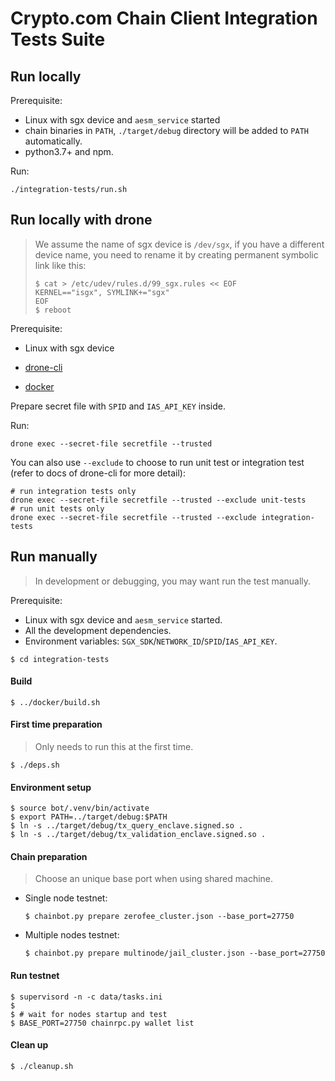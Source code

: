 # Crypto.com Chain Client Integration Tests Suite

## Run locally

Prerequisite:

* Linux with sgx device and `aesm_service` started
* chain binaries in `PATH`, `./target/debug` directory will be added to `PATH` automatically.
* python3.7+ and npm.

Run:

```shell
./integration-tests/run.sh
```

## Run locally with drone

> We assume the name of sgx device is `/dev/sgx`, if you have a different device name, you need to rename it by creating permanent symbolic link like this:
>
> ```shell
> $ cat > /etc/udev/rules.d/99_sgx.rules << EOF
> KERNEL=="isgx", SYMLINK+="sgx"
> EOF
> $ reboot
> ```

Prerequisite:

* Linux with sgx device

* [drone-cli](https://docs.drone.io/cli/install/)

- [docker](https://www.docker.com/get-started)

Prepare secret file with `SPID` and `IAS_API_KEY` inside.

Run:

```shell
drone exec --secret-file secretfile --trusted
```

You can also use `--exclude` to choose to run unit test or integration test (refer to docs of drone-cli for more detail):

```shell
# run integration tests only
drone exec --secret-file secretfile --trusted --exclude unit-tests
# run unit tests only
drone exec --secret-file secretfile --trusted --exclude integration-tests
```

## Run manually

> In development or debugging, you may want run the test manually.

Prerequisite:
* Linux with sgx device and `aesm_service` started.
* All the development dependencies.
* Environment variables: `SGX_SDK`/`NETWORK_ID`/`SPID`/`IAS_API_KEY`.

```
$ cd integration-tests
```

#### Build

```
$ ../docker/build.sh
```

#### First time preparation

> Only needs to run this at the first time.

```
$ ./deps.sh
```

#### Environment setup

```
$ source bot/.venv/bin/activate
$ export PATH=../target/debug:$PATH
$ ln -s ../target/debug/tx_query_enclave.signed.so .
$ ln -s ../target/debug/tx_validation_enclave.signed.so .
```

#### Chain preparation

> Choose an unique base port when using shared machine.

- Single node testnet:

  ```
  $ chainbot.py prepare zerofee_cluster.json --base_port=27750
  ```

- Multiple nodes testnet:

  ```
  $ chainbot.py prepare multinode/jail_cluster.json --base_port=27750
  ```

#### Run testnet

```
$ supervisord -n -c data/tasks.ini
$
$ # wait for nodes startup and test
$ BASE_PORT=27750 chainrpc.py wallet list
```

#### Clean up

```
$ ./cleanup.sh
```




